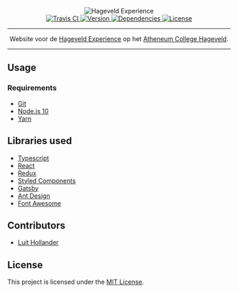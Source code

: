 <p align="center">
	<img src="https://raw.githubusercontent.com/hageveld/hageveldexperience.nl/master/src/images/hageveld_experience.png" alt="Hageveld Experience">
	<br>
	<a href="https://travis-ci.com/hageveld/experience.hageveld.nl">
		<img src="https://img.shields.io/travis/com/hageveld/experience.hageveld.nl?style=flat-square" alt="Travis CI">
	</a>
	<a href="https://github.com/hageveld/hageveldexperience.nl/blob/master/package.json#L4">
		<img src="https://img.shields.io/github/package-json/v/hageveld/hageveldexperience.nl.svg?style=flat-square" alt="Version">
	</a>
	<a href="https://david-dm.org/hageveld/hageveldexperience.nl">
		<img src="https://img.shields.io/david/hageveld/hageveldexperience.nl?style=flat-square" alt="Dependencies">
	</a>
	<a href="https://github.com/hageveld/hageveldexperience.nl/blob/master/LICENSE">
		<img src="https://img.shields.io/github/license/hageveld/hageveldexperience.nl?style=flat-square" alt="License">
	</a>
</p>

------

<p align="center">
Website voor de <a href="https://hageveldexperience.nl">Hageveld Experience</a> op het <a href="http://www.hageveld.nl">Atheneum College Hageveld</a>.
</p>

------

## Usage

### Requirements
- [Git](https://git-scm.com/downloads)
- [Node.js 10](https://nodejs.org/en/download/)
- [Yarn](https://yarnpkg.com/en/docs/install)

## Libraries used
- [Typescript](https://www.typescriptlang.org/)
- [React](https://reactjs.org/)
- [Redux](https://redux.js.org/)
- [Styled Components](https://www.styled-components.com/)
- [Gatsby](https://www.gatsbyjs.org/)
- [Ant Design](https://ant.design/)
- [Font Awesome](https://fontawesome.com/)

## Contributors
- [Luit Hollander](https://github.com/MrLuit)

## License

This project is licensed under the [MIT License](https://github.com/hageveld/hageveldexperience.nl/blob/master/LICENSE). 